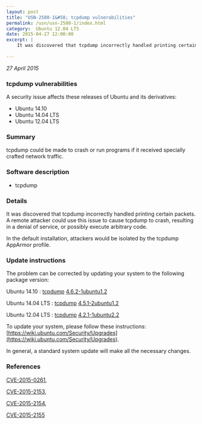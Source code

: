 ```yaml
---
layout: post
title: "USN-2580-1&#58; tcpdump vulnerabilities"
permalink: /usn/usn-2580-1/index.html
category:  Ubuntu 12.04 LTS
date: 2015-04-27 12:00:00
excerpt: |
    It was discovered that tcpdump incorrectly handled printing certain packets. A remote attacker could use this issue to cause tcpdump to crash, resulting in a denial of service, or possibly execute arbitrary code.
    
--- 
```

 
 

*27 April 2015*

### tcpdump vulnerabilities

A security issue affects these releases of Ubuntu and its derivatives:

* Ubuntu 14.10
* Ubuntu 14.04 LTS
* Ubuntu 12.04 LTS

### Summary

tcpdump could be made to crash or run programs if it received specially crafted network traffic.

### Software description

* tcpdump 

### Details

It was discovered that tcpdump incorrectly handled printing certain packets. A remote attacker could use this issue to cause tcpdump to crash, resulting in a denial of service, or possibly execute arbitrary code.

In the default installation, attackers would be isolated by the tcpdump AppArmor profile. 

### Update instructions

The problem can be corrected by updating your system to the following package version:

Ubuntu 14.10
 : [tcpdump](https://launchpad.net/ubuntu/+source/tcpdump) <span> [4.6.2-1ubuntu1.2](https://launchpad.net/ubuntu/+source/tcpdump/4.6.2-1ubuntu1.2) </span> 

Ubuntu 14.04 LTS
 : [tcpdump](https://launchpad.net/ubuntu/+source/tcpdump) <span> [4.5.1-2ubuntu1.2](https://launchpad.net/ubuntu/+source/tcpdump/4.5.1-2ubuntu1.2) </span> 

Ubuntu 12.04 LTS
 : [tcpdump](https://launchpad.net/ubuntu/+source/tcpdump) <span> [4.2.1-1ubuntu2.2](https://launchpad.net/ubuntu/+source/tcpdump/4.2.1-1ubuntu2.2) </span> 

To update your system, please follow these instructions: [https://wiki.ubuntu.com/Security/Upgrades](https://wiki.ubuntu.com/Security/Upgrades).

In general, a standard system update will make all the necessary changes. 

### References

 
 [CVE-2015-0261](http://people.ubuntu.com/~ubuntu-security/cve/CVE-2015-0261), 

 [CVE-2015-2153](http://people.ubuntu.com/~ubuntu-security/cve/CVE-2015-2153), 

 [CVE-2015-2154](http://people.ubuntu.com/~ubuntu-security/cve/CVE-2015-2154), 

 [CVE-2015-2155](http://people.ubuntu.com/~ubuntu-security/cve/CVE-2015-2155)
 

